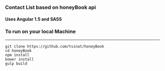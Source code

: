 ### Contact List based on honeyBook api
#### Uses Angular 1.5 and SASS

### To run on your local Machine
---
    git clone https://github.com/tsinat/honeyBook
    cd honeyBook
    npm install
    bower install
    gulp build
